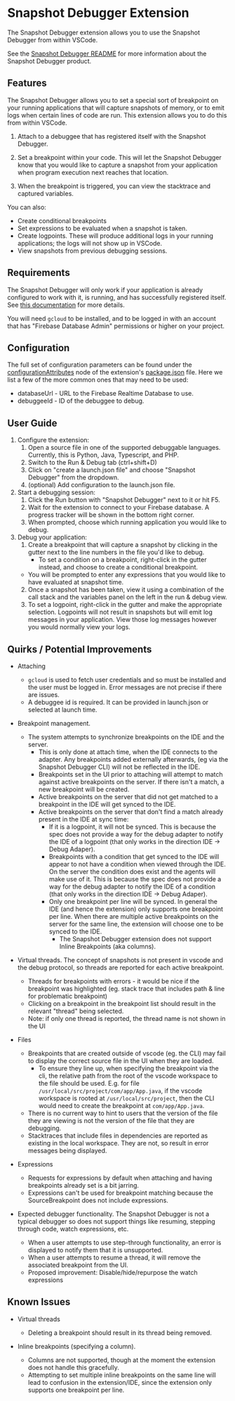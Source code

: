# Snapshot Debugger Extension

The Snapshot Debugger extension allows you to use the Snapshot Debugger from within VSCode.

See the [Snapshot Debugger README][snapshot-debugger-readme]
for more information about the Snapshot Debugger product.

## Features

The Snapshot Debugger allows you to set a special sort of breakpoint on your running applications
that will capture snapshots of memory, or to emit logs when certain lines of code are run.
This extension allows you to do this from within VSCode.

1.  Attach to a debuggee that has registered itself with the Snapshot Debugger.

1.  Set a breakpoint within your code.  This will let the Snapshot Debugger know that you would like to capture a snapshot from your application when program execution next reaches that location.

1.  When the breakpoint is triggered, you can view the stacktrace and captured variables.

You can also:

*  Create conditional breakpoints
*  Set expressions to be evaluated when a snapshot is taken.
*  Create logpoints.  These will produce additional logs in your running applications; the logs will not show up in VSCode.
*  View snapshots from previous debugging sessions.

## Requirements

The Snapshot Debugger will only work if your application is already configured to work with it, is running, and has successfully registered itself.  See [this documentation][setting-up-in-application] for more details.

You will need `gcloud` to be installed, and to be logged in with an account that has "Firebase Database Admin" permissions or higher on your project.

## Configuration

The full set of configuration parameters can be found under the [configurationAttributes][configuration_attributes] node of the extension's [package.json][extension_package_json] file. Here we list a few of the more common ones that may need to be used:

* databaseUrl - URL to the Firebase Realtime Database to use.
* debuggeeId - ID of the debuggee to debug.

[configuration_attributes]: https://github.com/search?q=repo%3AGoogleCloudPlatform%2Fsnapshot-debugger+path%3Asnapshot_dbg_extension%2Fpackage.json+%22configurationAttributes%22&type=code
[extension_package_json]: https://github.com/GoogleCloudPlatform/snapshot-debugger/blob/main/snapshot_dbg_extension/package.json

## User Guide

1.  Configure the extension:
    1.  Open a source file in one of the supported debuggable languages.  Currently, this is Python, Java, Typescript, and PHP.
    2.  Switch to the Run & Debug tab (ctrl+shift+D)
    3.  Click on "create a launch.json file" and choose "Snapshot Debugger" from the dropdown.
    4.  (optional) Add configuration to the launch.json file.
2.  Start a debugging session:
    1.  Click the Run button with "Snapshot Debugger" next to it or hit F5.
    2.  Wait for the extension to connect to your Firebase database.  A progress tracker will be shown in the bottom right corner.
    3.  When prompted, choose which running application you would like to debug.
3.  Debug your application:
    1.  Create a breakpoint that will capture a snapshot by clicking in the gutter next to the line numbers in the file you'd like to debug.
        *   To set a condition on a breakpoint, right-click in the gutter instead, and choose to create a conditional breakpoint.
	*   You will be prompted to enter any expressions that you would like to have evaluated at snapshot time.
    2.  Once a snapshot has been taken, view it using a combination of the call stack and the variables panel on the left in the run & debug view.
    3.  To set a logpoint, right-click in the gutter and make the appropriate selection.  Logpoints will not result in snapshots but will emit log messages in your application.  View those log messages however you would normally view your logs.

## Quirks / Potential Improvements

* Attaching
  * `gcloud` is used to fetch user credentials and so must be installed and the user must be logged in.  Error messages are not precise if there are issues.
  * A debuggee id is required.  It can be provided in launch.json or selected at launch time.

* Breakpoint management.
  * The system attempts to synchronize breakpoints on the IDE and the server.
    * This is only done at attach time, when the IDE connects to the adapter.
      Any breakpoints added externally afterwards, (eg via the Snapshot Debugger
      CLI) will not be reflected in the IDE.
    * Breakpoints set in the UI prior to attaching will attempt to match against
      active breakpoints on the server. If there isn't a match, a new
      breakpoint will be created.
    * Active breakpoints on the server that did not get matched to a breakpoint
      in the IDE will get synced to the IDE.
    * Active breakpoints on the server that don't find a match already present
      in the IDE at sync time:
      * If it is a logpoint, it will not be synced. This is because the spec
        does not provide a way for the debug adapter to notify the IDE of a
        logpoint (that only works in the direction IDE -> Debug Adaper).
      * Breakpoints with a condition that get synced to the IDE will appear to
        not have a condition when viewed through the IDE. On the server the
        condition does exist and the agents will make use of it.  This is
        because the spec does not provide a way for the debug adapter to notify
        the IDE of a condition (that only works in the direction IDE -> Debug
        Adaper).
      * Only one breakpoint per line will be synced. In general the IDE (and
        hence the extension) only supports one breakpoint per line. When there
        are multiple active breakpoints on the server for the same line, the
        extension will choose one to be synced to the IDE.
        * The Snapshot Debugger extension does not support Inline Breakpoints (aka
          columns).

* Virtual threads.  The concept of snapshots is not present in vscode and the debug protocol, so threads
  are reported for each active breakpoint.
  * Threads for breakpoints with errors - it would be nice if the breakpoint was highlighted (eg. stack trace that includes path & line for problematic breakpoint)
  * Clicking on a breakpoint in the breakpoint list should result in the relevant "thread" being selected.
  * Note: if only one thread is reported, the thread name is not shown in the UI

* Files
  * Breakpoints that are created outside of vscode (eg. the CLI) may fail to display the correct source file in the UI when they are loaded.
    * To ensure they line up, when specifying the breakpoint via the cli, the
      relative path from the root of the vscode workspace to the file should be
      used. E.g. for file `/usr/local/src/project/com/app/App.java`, if the vscode
      workspace is rooted at `/usr/local/src/project`, then the CLI would need
      to create the breakpoint at `com/app/App.java`.
  * There is no current way to hint to users that the version of the file they are viewing is not the version of the file that they are debugging.
  * Stacktraces that include files in dependencies are reported as existing in the local workspace.  They are not, so result in error messages being displayed.

* Expressions
  * Requests for expressions by default when attaching and having breakpoints already set is a bit jarring.
  * Expressions can't be used for breakpoint matching because the SourceBreakpoint does not include expressions.

* Expected debugger functionality.  The Snapshot Debugger is not a typical debugger so does not support things like resuming, stepping through code, watch expressions, etc.
  * When a user attempts to use step-through functionality, an error is displayed to notify them that it is unsupported.
  * When a user attempts to resume a thread, it will remove the associated breakpoint from the UI.
  * Proposed improvement: Disable/hide/repurpose the watch expressions

## Known Issues

* Virtual threads
  * Deleting a breakpoint should result in its thread being removed.

* Inline breakpoints (specifying a column).
  * Columns are not supported, though at the moment the extension does not
    handle this gracefully.
  * Attempting to set multiple inline breakpoints on the same line will lead to
    confusion in the extension/IDE, since the extension only supports one
    breakpoint per line.


[snapshot-debugger-readme]: https://github.com/GoogleCloudPlatform/snapshot-debugger#readme
[setting-up-in-application]: https://github.com/GoogleCloudPlatform/snapshot-debugger#set-up-snapshot-debugger-in-your-google-cloud-project
